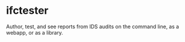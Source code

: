 # ifctester

Author, test, and see reports from IDS audits on the command line, as a webapp, or as a library.
